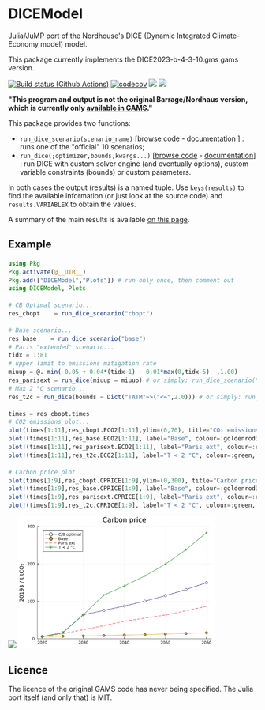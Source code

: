 # DICEModel

Julia/JuMP port of the Nordhouse's DICE (Dynamic Integrated Climate-Economy model) model.


This package currently implements the DICE2023-b-4-3-10.gms gams version.

[![Build status (Github Actions)](https://github.com/sylvaticus/DICEModel.jl/workflows/CI/badge.svg)](https://github.com/sylvaticus/DICEModel.jl/actions)
[![codecov](https://codecov.io/gh/sylvaticus/DICEModel.jl/graph/badge.svg?token=kHYccMbxe5)](https://codecov.io/gh/sylvaticus/DICEModel.jl)
[![](https://img.shields.io/badge/docs-stable-blue.svg)](https://sylvaticus.github.io/DICEModel.jl/stable)
[![](https://img.shields.io/badge/docs-dev-blue.svg)](https://sylvaticus.github.io/DICEModel.jl/dev)


**"This program and output is not the original Barrage/Nordhaus version, which is currently only [available in GAMS](https://bit.ly/3TwJ5nO)."**


This package provides two functions:
- `run_dice_scenario(scenario_name)` [[browse code](https://github.com/sylvaticus/DICEModel.jl/blob/main/src/Scenarios.jl) - [documentation](https://sylvaticus.github.io/DICEModel.jl/dev/api.html#DICEModel.run_dice_scenario-Tuple{String}) ] : runs one of the "official" 10 scenarios;
- `run_dice(;optimizer,bounds,kwargs...)` [[browse code](https://github.com/sylvaticus/DICEModel.jl/blob/main/src/DICEModel.jl) - [documentation](https://sylvaticus.github.io/DICEModel.jl/dev/api.html#DICEModel.run_dice-Tuple{})]  : run DICE with custom solver engine (and eventually options), custom variable constraints (bounds) or custom parameters.

In both cases the output (results) is a named tuple. Use `keys(results)` to find the available information (or just look at the source code) and `results.VARIABLEX` to obtain the values.

A summary of the main results is available [on this page](https://sylvaticus.github.io/DICEModel.jl/dev/results.html).


## Example

```julia
using Pkg
Pkg.activate(@__DIR__)
Pkg.add(["DICEModel","Plots"]) # run only once, then comment out
using DICEModel, Plots

# CB Optimal scenario...
res_cbopt    = run_dice_scenario("cbopt")

# Base scenario...
res_base    = run_dice_scenario("base")
# Paris "extended" scenario...
tidx = 1:81
# upper limit to emissions mitigation rate
miuup = @. min( 0.05 + 0.04*(tidx-1) - 0.01*max(0,tidx-5)  ,1.00) 
res_parisext = run_dice(miuup = miuup) # or simply: run_dice_scenario("parisext")
# Max 2 °C scenario...
res_t2c = run_dice(bounds = Dict("TATM"=>("<=",2.0))) # or simply: run_dice_scenario("t2c")

times = res_cbopt.times
# CO2 emissions plot...
plot(times[1:11],res_cbopt.ECO2[1:11],ylim=(0,70), title="CO₂ emissions",ylabel="GtCO₂/yr",label="C/B optimal", color=:blue4, markershape=:circle, markercolor=:white)
plot!(times[1:11],res_base.ECO2[1:11], label="Base", colour=:goldenrod3, markershape=:circle, markercolor=:goldenrod3)
plot!(times[1:11],res_parisext.ECO2[1:11], label="Paris ext", colour=:red, linestyle=:dash)
plot!(times[1:11],res_t2c.ECO2[1:11], label="T < 2 °C", colour=:green, markershape=:cross, markercolor=:green)

# Carbon price plot...
plot(times[1:9],res_cbopt.CPRICE[1:9],ylim=(0,300), title="Carbon price",ylabel="2019\$ / t tCO₂",label="C/B optimal", color=:blue4, markershape=:circle, markercolor=:white)
plot!(times[1:9],res_base.CPRICE[1:9], label="Base", colour=:goldenrod3, markershape=:circle, markercolor=:goldenrod3)
plot!(times[1:9],res_parisext.CPRICE[1:9], label="Paris ext", colour=:red, linestyle=:dash)
plot!(times[1:9],res_t2c.CPRICE[1:9], label="T < 2 °C", colour=:green, markershape=:cross, markercolor=:green)
```

<img src="assets/imgs/CO₂_emissions.png" width="400"/> <img src="assets/imgs/Carbon_price.png" width="400"/>


## Licence
The licence of the original GAMS code has never being specified. The Julia port itself (and only that) is MIT.

